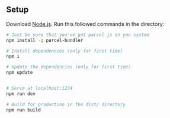 ## Setup

Download [Node.js](https://nodejs.org/en/download/).
Run this followed commands in the directory:

``` bash
# Just be sure that you've got parcel js on you system
npm install -g parcel-bundler

# Install dependencies (only for first time)
npm i

# Update the dependencies (only for first time)
npm update


# Serve at localhost:1234
npm run dev

# Build for production in the dist/ directory
npm run build
